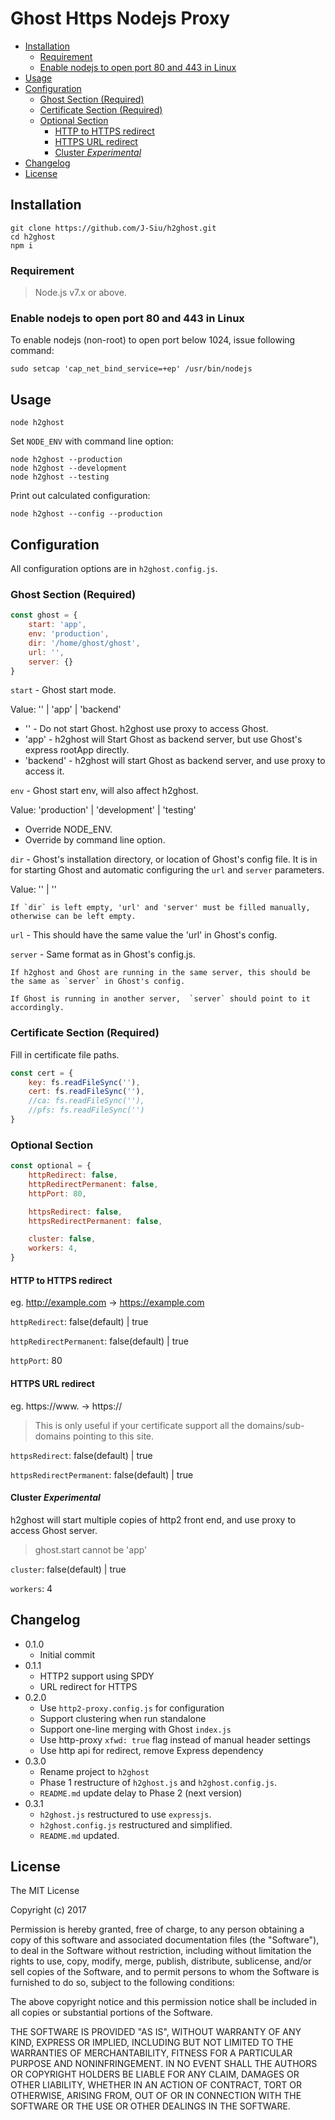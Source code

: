 # Ghost Https Nodejs Proxy

<!-- TOC -->

- [Installation](#installation)
	- [Requirement](#requirement)
	- [Enable nodejs to open port 80 and 443 in Linux](#enable-nodejs-to-open-port-80-and-443-in-linux)
- [Usage](#usage)
- [Configuration](#configuration)
	- [Ghost Section (Required)](#ghost-section-required)
	- [Certificate Section (Required)](#certificate-section-required)
	- [Optional Section](#optional-section)
		- [HTTP to HTTPS redirect](#http-to-https-redirect)
		- [HTTPS URL redirect](#https-url-redirect)
		- [Cluster *Experimental*](#cluster-experimental)
- [Changelog](#changelog)
- [License](#license)

<!-- /TOC -->

## Installation

```
git clone https://github.com/J-Siu/h2ghost.git
cd h2ghost
npm i
```

### Requirement

>Node.js v7.x or above.

### Enable nodejs to open port 80 and 443 in Linux

To enable nodejs (non-root) to open port below 1024, issue following command:

`sudo setcap 'cap_net_bind_service=+ep' /usr/bin/nodejs`

## Usage

```
node h2ghost
```

Set `NODE_ENV` with command line option:
```
node h2ghost --production
node h2ghost --development
node h2ghost --testing
```

Print out calculated configuration:
```
node h2ghost --config --production
```

## Configuration

All configuration options are in `h2ghost.config.js`.

### Ghost Section (Required)

```javascript
const ghost = {
	start: 'app',
	env: 'production',
	dir: '/home/ghost/ghost',
	url: '',
	server: {}
}
```

`start` - Ghost start mode.

Value: '' | 'app' | 'backend'

-	'' - Do not start Ghost. h2ghost use proxy to access Ghost.
-	'app' - h2ghost will Start Ghost as backend server, but use Ghost's express rootApp directly.
-	'backend' - h2ghost will start Ghost as backend server, and use proxy to access it.

`env` - Ghost start env, will also affect h2ghost.

Value: 'production' | 'development' | 'testing'

- Override NODE_ENV.
- Override by command line option.

`dir` - Ghost's installation directory,	or location of Ghost's config file. It is in for starting Ghost and automatic configuring the `url` and `server` parameters.

Value: '' | '<Ghost installation directory>'

    If `dir` is left empty, 'url' and 'server' must be filled manually, otherwise can be left empty.

`url` - This should have the same value the 'url' in Ghost's config.

`server` - Same format as in Ghost's config.js.

    If h2ghost and Ghost are running in the same server, this should be the same as `server` in Ghost's config.

    If Ghost is running in another server,	`server` should point to it accordingly.

### Certificate Section (Required)

Fill in certificate file paths.

```javascript
const cert = {
	key: fs.readFileSync(''),
	cert: fs.readFileSync(''),
	//ca: fs.readFileSync(''),
	//pfs: fs.readFileSync('')
}
```

### Optional Section
```javascript
const optional = {
	httpRedirect: false,
	httpRedirectPermanent: false,
	httpPort: 80,

	httpsRedirect: false,
	httpsRedirectPermanent: false,

	cluster: false,
	workers: 4,
}
```

#### HTTP to HTTPS redirect

eg. http://example.com -> https://example.com

`httpRedirect`: false(default) | true

`httpRedirectPermanent`: false(default) | true

`httpPort`: 80

#### HTTPS URL redirect

eg. https://www.<url> -> https://<url>

> This is only useful if your certificate support all the domains/sub-domains pointing to this site.

`httpsRedirect`: false(default) | true

`httpsRedirectPermanent`: false(default) | true

#### Cluster *Experimental*

h2ghost will start multiple copies of http2 front end, and use proxy to access Ghost server.

> ghost.start cannot be 'app'

`cluster`: false(default) | true

`workers`: 4

## Changelog
- 0.1.0
	- Initial commit
- 0.1.1
	- HTTP2 support using SPDY
	- URL redirect for HTTPS
- 0.2.0
	- Use `http2-proxy.config.js` for configuration
	- Support clustering when run standalone
	- Support one-line merging with Ghost `index.js`
	- Use http-proxy `xfwd: true` flag instead of manual header settings
	- Use http api for redirect, remove Express dependency
- 0.3.0
	- Rename project to `h2ghost`
	- Phase 1 restructure of `h2ghost.js` and `h2ghost.config.js`.
	- `README.md` update delay to Phase 2 (next version)
- 0.3.1
	- `h2ghost.js` restructured to use `expressjs`.
	- `h2ghost.config.js` restructured and simplified.
	- `README.md` updated.

## License

The MIT License

Copyright (c) 2017

Permission is hereby granted, free of charge, to any person obtaining a copy of this software and associated documentation files (the "Software"), to deal in the Software without restriction, including without limitation the rights to use, copy, modify, merge, publish, distribute, sublicense, and/or sell copies of the Software, and to permit persons to whom the Software is furnished to do so, subject to the following conditions:

The above copyright notice and this permission notice shall be included in all copies or substantial portions of the Software.

THE SOFTWARE IS PROVIDED "AS IS", WITHOUT WARRANTY OF ANY KIND, EXPRESS OR IMPLIED, INCLUDING BUT NOT LIMITED TO THE WARRANTIES OF MERCHANTABILITY, FITNESS FOR A PARTICULAR PURPOSE AND NONINFRINGEMENT. IN NO EVENT SHALL THE AUTHORS OR COPYRIGHT HOLDERS BE LIABLE FOR ANY CLAIM, DAMAGES OR OTHER LIABILITY, WHETHER IN AN ACTION OF CONTRACT, TORT OR OTHERWISE, ARISING FROM, OUT OF OR IN CONNECTION WITH THE SOFTWARE OR THE USE OR OTHER DEALINGS IN THE SOFTWARE.
